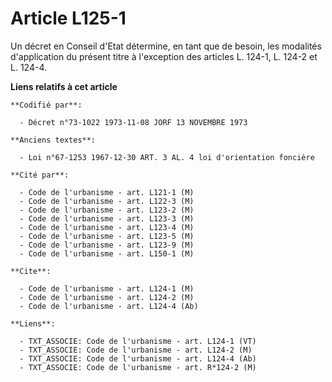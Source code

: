# Article L125-1

Un décret en Conseil d'Etat détermine, en tant que de besoin, les modalités d'application du présent titre à l'exception des
articles L. 124-1, L. 124-2 et L. 124-4.

**Liens relatifs à cet article**

	**Codifié par**:

	  - Décret n°73-1022 1973-11-08 JORF 13 NOVEMBRE 1973

	**Anciens textes**:

	  - Loi n°67-1253 1967-12-30 ART. 3 AL. 4 loi d'orientation foncière

	**Cité par**:

	  - Code de l'urbanisme - art. L121-1 (M)
	  - Code de l'urbanisme - art. L122-3 (M)
	  - Code de l'urbanisme - art. L123-2 (M)
	  - Code de l'urbanisme - art. L123-3 (M)
	  - Code de l'urbanisme - art. L123-4 (M)
	  - Code de l'urbanisme - art. L123-5 (M)
	  - Code de l'urbanisme - art. L123-9 (M)
	  - Code de l'urbanisme - art. L150-1 (M)

	**Cite**:

	  - Code de l'urbanisme - art. L124-1 (M)
	  - Code de l'urbanisme - art. L124-2 (M)
	  - Code de l'urbanisme - art. L124-4 (Ab)

	**Liens**:

	  - TXT_ASSOCIE: Code de l'urbanisme - art. L124-1 (VT)
	  - TXT_ASSOCIE: Code de l'urbanisme - art. L124-2 (M)
	  - TXT_ASSOCIE: Code de l'urbanisme - art. L124-4 (Ab)
	  - TXT_ASSOCIE: Code de l'urbanisme - art. R*124-2 (M)
